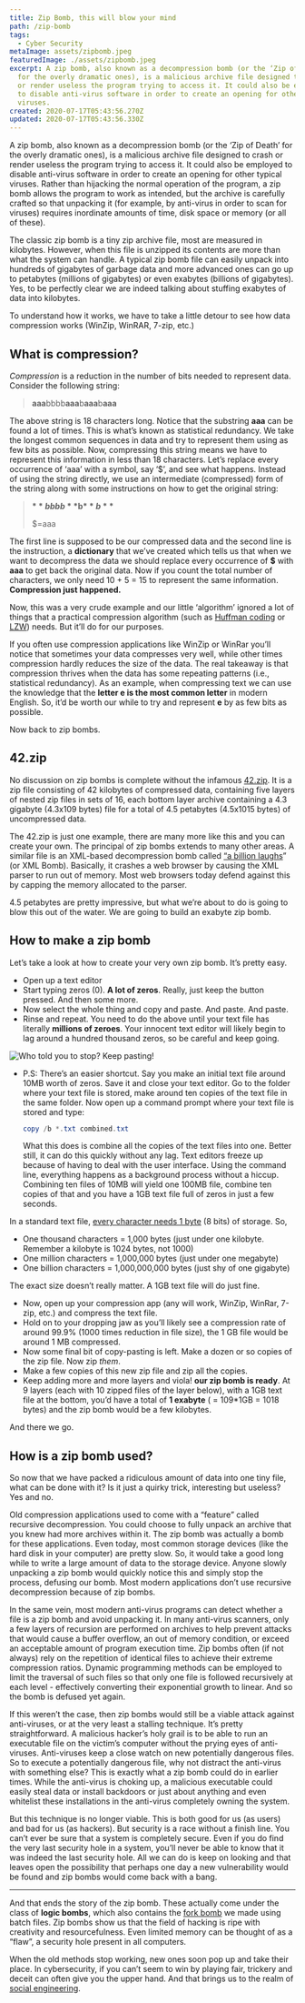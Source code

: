 ```yaml
---
title: Zip Bomb, this will blow your mind
path: /zip-bomb
tags:
  - Cyber Security
metaImage: assets/zipbomb.jpeg
featuredImage: ./assets/zipbomb.jpeg
excerpt: A zip bomb, also known as a decompression bomb (or the ‘Zip of Death’
  for the overly dramatic ones), is a malicious archive file designed to crash
  or render useless the program trying to access it. It could also be employed
  to disable anti-virus software in order to create an opening for other typical
  viruses.
created: 2020-07-17T05:43:56.270Z
updated: 2020-07-17T05:43:56.330Z
---
```

A zip bomb, also known as a decompression bomb (or the ‘Zip of Death’ for the overly dramatic ones), is a malicious archive file designed to crash or render useless the program trying to access it. It could also be employed to disable anti-virus software in order to create an opening for other typical viruses. Rather than hijacking the normal operation of the program, a zip bomb allows the program to work as intended, but the archive is carefully crafted so that unpacking it (for example, by anti-virus in order to scan for viruses) requires inordinate amounts of time, disk space or memory (or all of these).

The classic zip bomb is a tiny zip archive file, most are measured in kilobytes. However, when this file is unzipped its contents are more than what the system can handle. A typical zip bomb file can easily unpack into hundreds of gigabytes of garbage data and more advanced ones can go up to petabytes (millions of gigabytes) or even exabytes (billions of gigabytes). Yes, to be perfectly clear we are indeed talking about stuffing exabytes of data into kilobytes.

To understand how it works, we have to take a little detour to see how data compression works (WinZip, WinRAR, 7-zip, etc.)

## What is compression?

*Compression* is a reduction in the number of bits needed to represent data. Consider the following string:

> **aaa**bbbb**aaa**b**aaa**b**aaa**

The above string is 18 characters long. Notice that the substring **aaa** can be found a lot of times. This is what’s known as statistical redundancy. We take the longest common sequences in data and try to represent them using as few bits as possible. Now, compressing this string means we have to represent this information in less than 18 characters. Let’s replace every occurrence of ‘aaa’ with a symbol, say ‘$’, and see what happens. Instead of using the string directly, we use an intermediate (compressed) form of the string along with some instructions on how to get the original string:

> **$**bbbb**$**b**$**b**$**
>
> $=aaa

The first line is supposed to be our compressed data and the second line is the instruction, a **dictionary** that we’ve created which tells us that when we want to decompress the data we should replace every occurrence of **$** with **aaa** to get back the original data. Now if you count the total number of characters, we only need 10 + 5 = 15 to represent the same information. **Compression just happened.**

Now, this was a very crude example and our little ‘algorithm’ ignored a lot of things that a practical compression algorithm (such as [Huffman coding](https://en.wikipedia.org/wiki/Huffman_coding) or [LZW](https://en.wikipedia.org/wiki/Lempel%E2%80%93Ziv%E2%80%93Welch)) needs. But it’ll do for our purposes.

If you often use compression applications like WinZip or WinRar you’ll notice that sometimes your data compresses very well, while other times compression hardly reduces the size of the data. The real takeaway is that compression thrives when the data has some repeating patterns (i.e., statistical redundancy). As an example, when compressing text we can use the knowledge that the **letter e is the most common letter** in modern English. So, it’d be worth our while to try and represent **e** by as few bits as possible.

Now back to zip bombs.

## 42.zip

No discussion on zip bombs is complete without the infamous [42.zip](https://xeushack.com/download/42.zip). It is a zip file consisting of 42 kilobytes of compressed data, containing five layers of nested zip files in sets of 16, each bottom layer archive containing a 4.3 gigabyte (4.3x109 bytes) file for a total of 4.5 petabytes (4.5x1015 bytes) of uncompressed data.

The 42.zip is just one example, there are many more like this and you can create your own. The principal of zip bombs extends to many other areas. A similar file is an XML-based decompression bomb called [“a billion laughs](https://en.wikipedia.org/wiki/Billion_laughs)” (or XML Bomb). Basically, it crashes a web browser by causing the XML parser to run out of memory. Most web browsers today defend against this by capping the memory allocated to the parser.

4.5 petabytes are pretty impressive, but what we’re about to do is going to blow this out of the water. We are going to build an exabyte zip bomb.

## How to make a zip bomb

Let’s take a look at how to create your very own zip bomb. It’s pretty easy.

* Open up a text editor
* Start typing zeros (0). **A lot of zeros**. Really, just keep the button pressed. And then some more.
* Now select the whole thing and copy and paste. And paste. And paste.
* Rinse and repeat. You need to do the above until your text file has literally **millions of zeroes**. Your innocent text editor will likely begin to lag around a hundred thousand zeros, so be careful and keep going.

![Who told you to stop? Keep pasting!](assets/zeros.png "Who told you to stop? Keep pasting!")

* P.S: There’s an easier shortcut. Say you make an initial text file around 10MB worth of zeros. Save it and close your text editor. Go to the folder where your text file is stored, make around ten copies of the text file in the same folder. Now open up a command prompt where your text file is stored and type:

  ```powershell
  copy /b *.txt combined.txt
  ```

  What this does is combine all the copies of the text files into one. Better still, it can do this quickly without any lag. Text editors freeze up because of having to deal with the user interface. Using the command line, everything happens as a background process without a hiccup. Combining ten files of 10MB will yield one 100MB file, combine ten copies of that and you have a 1GB text file full of zeros in just a few seconds.

In a standard text file, [every character needs 1 byte](https://en.wikipedia.org/wiki/ASCII) (8 bits) of storage. So,

* One thousand characters = 1,000 bytes (just under one kilobyte. Remember a kilobyte is 1024 bytes, not 1000)
* One million characters = 1,000,000 bytes (just under one megabyte)
* One billion characters = 1,000,000,000 bytes (just shy of one gigabyte)

The exact size doesn’t really matter. A 1GB text file will do just fine.

* Now, open up your compression app (any will work, WinZip, WinRar, 7-zip, etc.) and compress the text file.
* Hold on to your dropping jaw as you’ll likely see a compression rate of around 99.9% (1000 times reduction in file size), the 1 GB file would be around 1 MB compressed.
* Now some final bit of copy-pasting is left. Make a dozen or so copies of the zip file. Now zip *them*.
* Make a few copies of this new zip file and zip all the copies.
* Keep adding more and more layers and viola! **our zip bomb is ready**. At 9 layers (each with 10 zipped files of the layer below), with a 1GB text file at the bottom, you’d have a total of **1 exabyte** ( = 109*1GB = 1018 bytes) and the zip bomb would be a few kilobytes.

And there we go.

## How is a zip bomb used?

So now that we have packed a ridiculous amount of data into one tiny file, what can be done with it? Is it just a quirky trick, interesting but useless? Yes and no.

Old compression applications used to come with a “feature” called recursive decompression. You could choose to fully unpack an archive that you knew had more archives within it. The zip bomb was actually a bomb for these applications. Even today, most common storage devices (like the hard disk in your computer) are pretty slow. So, it would take a good long while to write a large amount of data to the storage device. Anyone slowly unpacking a zip bomb would quickly notice this and simply stop the process, defusing our bomb. Most modern applications don’t use recursive decompression because of zip bombs.

In the same vein, most modern anti-virus programs can detect whether a file is a zip bomb and avoid unpacking it. In many anti-virus scanners, only a few layers of recursion are performed on archives to help prevent attacks that would cause a buffer overflow, an out of memory condition, or exceed an acceptable amount of program execution time. Zip bombs often (if not always) rely on the repetition of identical files to achieve their extreme compression ratios. Dynamic programming methods can be employed to limit the traversal of such files so that only one file is followed recursively at each level - effectively converting their exponential growth to linear. And so the bomb is defused yet again.

If this weren’t the case, then zip bombs would still be a viable attack against anti-viruses, or at the very least a stalling technique. It’s pretty straightforward. A malicious hacker’s holy grail is to be able to run an executable file on the victim’s computer without the prying eyes of anti-viruses. Anti-viruses keep a close watch on new potentially dangerous files. So to execute a potentially dangerous file, why not distract the anti-virus with something else? This is exactly what a zip bomb could do in earlier times. While the anti-virus is choking up, a malicious executable could easily steal data or install backdoors or just about anything and even whitelist these installations in the anti-virus completely owning the system.

But this technique is no longer viable. This is both good for us (as users) and bad for us (as hackers). But security is a race without a finish line. You can’t ever be sure that a system is completely secure. Even if you do find the very last security hole in a system, you’ll never be able to know that it was indeed the last security hole. All we can do is keep on looking and that leaves open the possibility that perhaps one day a new vulnerability would be found and zip bombs would come back with a bang.

- - -

And that ends the story of the zip bomb. These actually come under the class of **logic bombs**, which also contains the [fork bomb](https://blog.leewardslope.com/fork-bomb) we made using batch files. Zip bombs show us that the field of hacking is ripe with creativity and resourcefulness. Even limited memory can be thought of as a “flaw”, a security hole present in all computers.

When the old methods stop working, new ones soon pop up and take their place. In cybersecurity, if you can’t seem to win by playing fair, trickery and deceit can often give you the upper hand. And that brings us to the realm of [social engineering](https://blog.leewardslope.com/introduction-to-social-engineering).